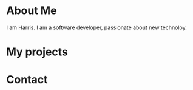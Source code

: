 # About Me

I am Harris. I am a software developer, passionate about new technoloy.

# My projects

# Contact
